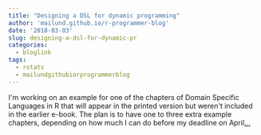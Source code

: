 ```yaml
---
title: "Designing a DSL for dynamic programming"
author: 'mailund.github.io/r-programmer-blog'
date: '2018-03-03'
slug: designing-a-dsl-for-dynamic-pr
categories:
  - bloglink
tags:
  - rstats
  - mailundgithubiorprogrammerblog
---
```


I'm working on an example for one of the chapters of Domain Specific Languages in R that will appear in the printed version but weren't included in the earlier e-book. The plan is to have one to three extra example chapters, depending on how much I can do before my deadline on April[... <i class="fas fa-external-link-alt"></i>](https://mailund.github.io/r-programmer-blog/2018/03/03/designing-a-dsl-for-dynamic-programming/)

